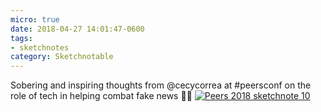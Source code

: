 ```yaml
---
micro: true
date: 2018-04-27 14:01:47-0600
tags:
- sketchnotes
category: Sketchnotable
---
```


Sobering and inspiring thoughts from @cecycorrea at #peersconf on the role of tech in helping combat fake news ✍🏼 [![Peers 2018 sketchnote 10](https://media.bennorris.org/images/sketchnotable/uploads/2018/b8d0a04ed5.jpg)](https://media.bennorris.org/images/sketchnotable/uploads/2018/b8d0a04ed5.jpg)
